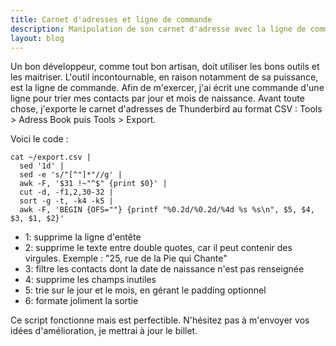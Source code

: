 ```yaml
---
title: Carnet d'adresses et ligne de commande
description: Manipulation de son carnet d'adresse avec la ligne de commande
layout: blog
---
```

Un bon développeur, comme tout bon artisan, doit utiliser les bons outils et les maitriser. L'outil
incontournable, en raison notamment de sa puissance, est la ligne de commande. Afin de m'exercer,
j'ai écrit une commande d'une ligne pour trier mes contacts par jour et mois de naissance. Avant
toute chose, j'exporte le carnet d'adresses de Thunderbird au format CSV : Tools &gt; Adress Book
puis Tools &gt; Export.

Voici le code :

```
cat ~/export.csv | 
  sed '1d' | 
  sed -e 's/"[^"]*"//g' | 
  awk -F, '$31 !~"^$" {print $0}' | 
  cut -d, -f1,2,30-32 | 
  sort -g -t, -k4 -k5 | 
  awk -F, 'BEGIN {OFS=""} {printf "%0.2d/%0.2d/%4d %s %s\n", $5, $4, $3, $1, $2}'
```

-   1: supprime la ligne d'entête
-   2: supprime le texte entre double quotes, car il peut contenir des virgules. Exemple : "25, rue
    de la Pie qui Chante"
-   3: filtre les contacts dont la date de naissance n'est pas renseignée
-   4: supprime les champs inutiles
-   5: trie sur le jour et le mois, en gérant le padding optionnel
-   6: formate joliment la sortie

Ce script fonctionne mais est perfectible. N'hésitez pas à m'envoyer vos idées d'amélioration, je
mettrai à jour le billet.
